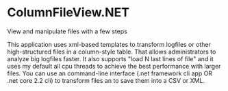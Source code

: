# ColumnFileView.NET
View and manipulate files with a few steps

This application uses xml-based templates to transform logfiles or other high-structured files in a column-style table.
That allows administrators to analyze big logfiles faster.
It also supports "load N last lines of file" and it uses my default all cpu threads to achieve the best performance with larger files.
You can use an command-line interface (.net framework cli app OR .net core 2.2 cli) to transform files an to save them into a CSV or XML.